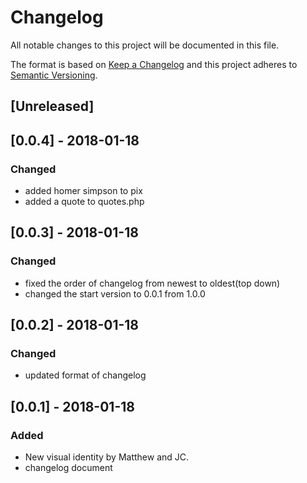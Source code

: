 # Changelog
All notable changes to this project will be documented in this file.

The format is based on [Keep a Changelog](http://keepachangelog.com/en/1.0.0/)
and this project adheres to [Semantic Versioning](http://semver.org/spec/v2.0.0.html).

## [Unreleased]

## [0.0.4] - 2018-01-18
### Changed
- added homer simpson to pix
- added a quote to quotes.php

## [0.0.3] - 2018-01-18
### Changed
- fixed the order of changelog from newest to oldest(top down)
- changed the start version to 0.0.1 from 1.0.0

## [0.0.2] - 2018-01-18
### Changed
- updated format of changelog

## [0.0.1] - 2018-01-18
### Added
- New visual identity by Matthew and JC.
- changelog document


